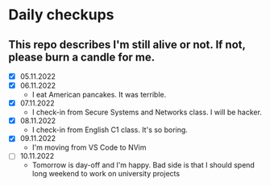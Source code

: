 # Daily checkups

## This repo describes I'm still alive or not. If not, please burn a candle for me. 

- [x] 05.11.2022
- [x] 06.11.2022
  - I eat American pancakes. It was terrible.
- [x] 07.11.2022
  - I check-in from Secure Systems and Networks class. I will be hacker.
- [x] 08.11.2022
  - I check-in from English C1 class. It's so boring.
- [x] 09.11.2022
  - I'm moving from VS Code to NVim
- [ ] 10.11.2022
  - Tomorrow is day-off and I'm happy. Bad side is that I should spend long weekend to work on university projects
